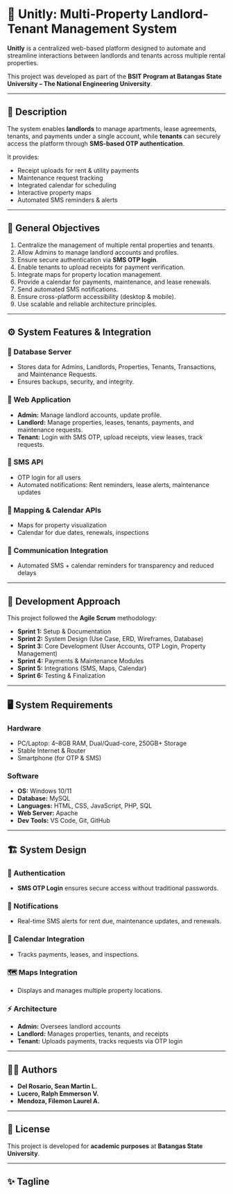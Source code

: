 # 🏢 Unitly: Multi-Property Landlord-Tenant Management System

**Unitly** is a centralized web-based platform designed to automate and streamline interactions between landlords and tenants across multiple rental properties.

This project was developed as part of the **BSIT Program at Batangas State University – The National Engineering University**.

---

## 📖 Description

The system enables **landlords** to manage apartments, lease agreements, tenants, and payments under a single account, while **tenants** can securely access the platform through **SMS-based OTP authentication**.

It provides:

* Receipt uploads for rent & utility payments
* Maintenance request tracking
* Integrated calendar for scheduling
* Interactive property maps
* Automated SMS reminders & alerts

---

## 🎯 General Objectives

1. Centralize the management of multiple rental properties and tenants.
2. Allow Admins to manage landlord accounts and profiles.
3. Ensure secure authentication via **SMS OTP login**.
4. Enable tenants to upload receipts for payment verification.
5. Integrate maps for property location management.
6. Provide a calendar for payments, maintenance, and lease renewals.
7. Send automated SMS notifications.
8. Ensure cross-platform accessibility (desktop & mobile).
9. Use scalable and reliable architecture principles.

---

## ⚙️ System Features & Integration

### 🔹 Database Server

* Stores data for Admins, Landlords, Properties, Tenants, Transactions, and Maintenance Requests.
* Ensures backups, security, and integrity.

### 🔹 Web Application

* **Admin:** Manage landlord accounts, update profile.
* **Landlord:** Manage properties, leases, tenants, payments, and maintenance requests.
* **Tenant:** Login with SMS OTP, upload receipts, view leases, track requests.

### 🔹 SMS API

* OTP login for all users
* Automated notifications: Rent reminders, lease alerts, maintenance updates

### 🔹 Mapping & Calendar APIs

* Maps for property visualization
* Calendar for due dates, renewals, inspections

### 🔹 Communication Integration

* Automated SMS + calendar reminders for transparency and reduced delays

---

## 🚀 Development Approach

This project followed the **Agile Scrum** methodology:

* **Sprint 1:** Setup & Documentation
* **Sprint 2:** System Design (Use Case, ERD, Wireframes, Database)
* **Sprint 3:** Core Development (User Accounts, OTP Login, Property Management)
* **Sprint 4:** Payments & Maintenance Modules
* **Sprint 5:** Integrations (SMS, Maps, Calendar)
* **Sprint 6:** Testing & Finalization

---

## 🖥️ System Requirements

### Hardware

* PC/Laptop: 4–8GB RAM, Dual/Quad-core, 250GB+ Storage
* Stable Internet & Router
* Smartphone (for OTP & SMS)

### Software

* **OS:** Windows 10/11
* **Database:** MySQL
* **Languages:** HTML, CSS, JavaScript, PHP, SQL
* **Web Server:** Apache
* **Dev Tools:** VS Code, Git, GitHub

---

## 🏗️ System Design

### 🔑 Authentication

* **SMS OTP Login** ensures secure access without traditional passwords.

### 📲 Notifications

* Real-time SMS alerts for rent due, maintenance updates, and renewals.

### 📅 Calendar Integration

* Tracks payments, leases, and inspections.

### 🗺️ Maps Integration

* Displays and manages multiple property locations.

### ⚡ Architecture

* **Admin:** Oversees landlord accounts
* **Landlord:** Manages properties, tenants, and receipts
* **Tenant:** Uploads payments, tracks requests via OTP login

---

## 👨‍💻 Authors

* **Del Rosario, Sean Martin L.**
* **Lucero, Ralph Emmerson V.**
* **Mendoza, Filemon Laurel A.**

---

## 📌 License

This project is developed for **academic purposes** at **Batangas State University**.

---

## ✨ Tagline

